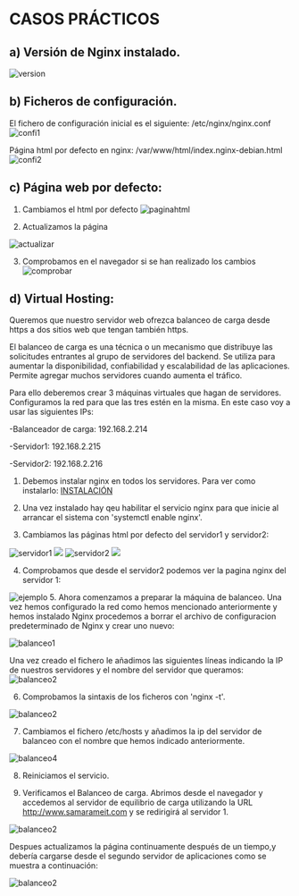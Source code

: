 # CASOS PRÁCTICOS
## a) Versión de Nginx instalado.
![version](https://github.com/samarameit/NGINX/blob/main/imagenes/nginx3.PNG?raw=true)
## b) Ficheros de configuración.

El fichero de configuración inicial es el siguiente: /etc/nginx/nginx.conf
![confi1](https://github.com/samarameit/NGINX/blob/main/imagenes/nginx5.PNG?raw=true)

Página html por defecto en nginx: /var/www/html/index.nginx-debian.html
![confi2](https://github.com/samarameit/NGINX/blob/main/imagenes/nginx6confi.PNG?raw=true)

## c) Página web por defecto:
1. Cambiamos el html por defecto
![paginahtml](https://github.com/samarameit/NGINX/blob/main/imagenes/paginanginx1.PNG?raw=true)

2. Actualizamos la página

![actualizar](https://github.com/samarameit/NGINX/blob/main/imagenes/pagina2.PNG?raw=true)

3. Comprobamos en el navegador si se han realizado los cambios
![comprobar](https://github.com/samarameit/NGINX/blob/main/imagenes/pagina3.PNG?raw=true)

## d) Virtual Hosting:
Queremos que nuestro servidor web ofrezca balanceo de carga desde https  a dos sitios web que tengan también https.

El balanceo de carga es una técnica o un mecanismo que distribuye las solicitudes entrantes al grupo de servidores del backend. Se utiliza para aumentar la disponibilidad, confiabilidad y escalabilidad de las aplicaciones. Permite agregar muchos servidores cuando aumenta el tráfico.

Para ello deberemos crear 3 máquinas virtuales que hagan de servidores. Configuramos la red para que las tres estén en la misma.
En este caso voy a usar las siguientes IPs:

-Balanceador de carga: 192.168.2.214

-Servidor1: 192.168.2.215

-Servidor2: 192.168.2.216

1. Debemos instalar nginx en todos los servidores. Para ver como instalarlo: [INSTALACIÓN](https://github.com/samarameit/NGINX/blob/main/instalacion.md)

2. Una vez instalado hay qeu habilitar el servicio nginx para que inicie al arrancar el sistema con 'systemctl enable nginx'.

3. Cambiamos las páginas html por defecto del servidor1 y servidor2:

![servidor1](https://github.com/samarameit/NGINX/blob/main/imagenes/htmlserv1.PNG?raw=true)
![](https://github.com/samarameit/NGINX/blob/main/imagenes/serv1.PNG?raw=true)
![servidor2](https://github.com/samarameit/NGINX/blob/main/imagenes/htmlserv2.PNG?raw=true)
![](https://github.com/samarameit/NGINX/blob/main/imagenes/serv2.PNG?raw=true)

4. Comprobamos que desde el servidor2 podemos ver la pagina nginx del servidor 1:

![ejemplo](https://github.com/samarameit/NGINX/blob/main/imagenes/2ve1.PNG?raw=true)
5. Ahora comenzamos a preparar la máquina de balanceo. Una vez hemos configurado la red como hemos mencionado anteriormente y hemos instalado Nginx procedemos a borrar el archivo de configuracion predeterminado de Nginx y crear uno nuevo:

![balanceo1](https://github.com/samarameit/NGINX/blob/main/imagenes/balanceo1.PNG?raw=true)

Una vez creado el fichero le añadimos las siguientes líneas indicando la IP de nuestros servidores y el nombre del servidor que queramos:
![balanceo2](https://github.com/samarameit/NGINX/blob/main/imagenes/balanceo2.PNG?raw=true)

6. Comprobamos la sintaxis de los ficheros con 'nginx -t'.

![balanceo2](https://github.com/samarameit/NGINX/blob/main/imagenes/balanceo3.PNG?raw=true)

7. Cambiamos el fichero /etc/hosts y añadimos la ip del servidor de balanceo con el nombre que hemos indicado anteriormente.

![balanceo4](https://github.com/samarameit/NGINX/blob/main/imagenes/balanceo4.PNG?raw=true)

8. Reiniciamos el servicio.

9. Verificamos el Balanceo de carga. Abrimos desde el navegador y accedemos al servidor de equilibrio de carga utilizando la URL http://www.samarameit.com y se redirigirá al servidor 1. 

![balanceo2](https://github.com/samarameit/NGINX/blob/main/imagenes/comprobarbalanceo1.PNG?raw=true)

Despues actualizamos la página continuamente después de un tiempo,y debería cargarse desde el segundo servidor de aplicaciones como se muestra a continuación:

![balanceo2](https://github.com/samarameit/NGINX/blob/main/imagenes/comprobarbalanceo2.PNG?raw=true)
